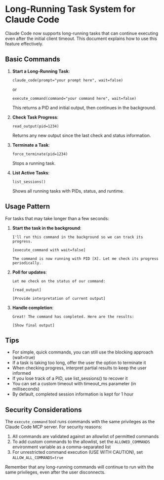 # Long-Running Task System for Claude Code

Claude Code now supports long-running tasks that can continue executing even after the initial client timeout. This document explains how to use this feature effectively.

## Basic Commands

1. **Start a Long-Running Task**:
   ```
   claude_code(prompt="your prompt here", wait=false)
   ```
   or
   ```
   execute_command(command="your command here", wait=false)
   ```
   This returns a PID and initial output, then continues in the background.

2. **Check Task Progress**:
   ```
   read_output(pid=1234)
   ```
   Returns any new output since the last check and status information.

3. **Terminate a Task**:
   ```
   force_terminate(pid=1234)
   ```
   Stops a running task.

4. **List Active Tasks**:
   ```
   list_sessions()
   ```
   Shows all running tasks with PIDs, status, and runtime.

## Usage Pattern

For tasks that may take longer than a few seconds:

1. **Start the task in the background**:
   ```
   I'll run this command in the background so we can track its progress.
   
   [execute_command with wait=false]
   
   The command is now running with PID [X]. Let me check its progress periodically.
   ```

2. **Poll for updates**:
   ```
   Let me check on the status of our command:
   
   [read_output]
   
   [Provide interpretation of current output]
   ```

3. **Handle completion**:
   ```
   Great! The command has completed. Here are the results:
   
   [Show final output]
   ```

## Tips

- For simple, quick commands, you can still use the blocking approach (wait=true)
- If a task is taking too long, offer the user the option to terminate it
- When checking progress, interpret partial results to keep the user informed
- If you lose track of a PID, use list_sessions() to recover it
- You can set a custom timeout with timeout_ms parameter (in milliseconds)
- By default, completed session information is kept for 1 hour

## Security Considerations

The `execute_command` tool runs commands with the same privileges as the Claude Code MCP server. For security reasons:

1. All commands are validated against an allowlist of permitted commands
2. To add custom commands to the allowlist, set the `ALLOWED_COMMANDS` environment variable as a comma-separated list
3. For unrestricted command execution (USE WITH CAUTION), set `ALLOW_ALL_COMMANDS=true`

Remember that any long-running commands will continue to run with the same privileges, even after the user disconnects.